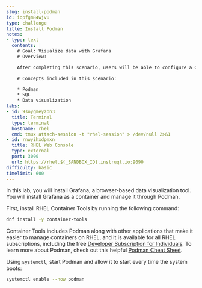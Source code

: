 ```yaml
---
slug: install-podman
id: iopfgm84wjvu
type: challenge
title: Install Podman
notes:
- type: text
  contents: |
    # Goal: Visualize data with Grafana
    # Overview:

    After completing this scenario, users will be able to configure a Grafana container, connect to a MySQL database, and create a data dashboard.

    # Concepts included in this scenario:

    * Podman
    * SQL
    * Data visualization
tabs:
- id: 9soygmeyzon3
  title: Terminal
  type: terminal
  hostname: rhel
  cmd: tmux attach-session -t "rhel-session" > /dev/null 2>&1
- id: rnwyihxdpmxn
  title: RHEL Web Console
  type: external
  port: 3000
  url: https://rhel.${_SANDBOX_ID}.instruqt.io:9090
difficulty: basic
timelimit: 600
---
```

In this lab, you will install Grafana, a browser-based data visualization tool. You will install Grafana as a container and manage it through Podman.

First, install RHEL Container Tools by running the following command:
```bash
dnf install -y container-tools
```
Container Tools includes Podman along with other applications that make it easier to manage containers on RHEL, and it is available for all RHEL subscriptions, including the free [Developer Subscription for Individuals](https://developers.redhat.com/articles/faqs-no-cost-red-hat-enterprise-linux#). To learn more about Podman, check out this helpful [Podman Cheat Sheet](https://developers.redhat.com/cheat-sheets/podman-cheat-sheet).

Using `systemctl`, start Podman and allow it to start every time the system boots:
```bash
systemctl enable --now podman
```